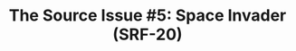 ---
ee_id: '4211'
site: '1'
type: '2'
url: 2013-136-the-source-issue-5-space-invader
title: 'The Source Issue #5: Space Invader (SRF-20)'
year: '2015'
display_year: '2015'
medium: Zine
dims: 11 x 8.5
pitch: Source code for “Space Invader” Atari mod (a collaboration with RSG) printed
  on archival inks and paper, footnoted with artist txt, writing, poetry, whatevz,
  etc, etc, ......... bla bla bla.
ps: ''
live_url: ''
related: "[14] [2004-001-space-invader] 2004-001 Space Invader"
youtube: ''
related_code: https://github.com/coryarcangel/Space-Invader
imgs: source-space-2013-136-detail-01-database-ih.jpg
subheading: ''
download: the-source-space-invader-2013-168-digital-master-ih.pdf
add_credit: ''
commission: Creative Capital
layout: things-i-made
---